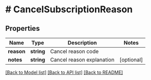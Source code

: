 # # CancelSubscriptionReason

## Properties

Name | Type | Description | Notes
------------ | ------------- | ------------- | -------------
**reason** | **string** | Cancel reason code | 
**notes** | **string** | Cancel reason explanation | [optional] 

[[Back to Model list]](../../README.md#documentation-for-models) [[Back to API list]](../../README.md#documentation-for-api-endpoints) [[Back to README]](../../README.md)


